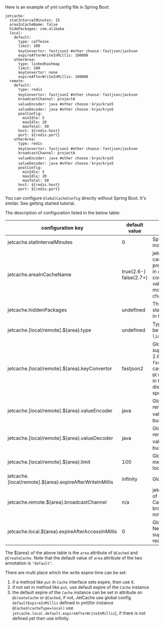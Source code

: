 
Here is an example of yml config file in Spring Boot:
```
jetcache:
  statIntervalMinutes: 15
  areaInCacheName: false
  hidePackages: com.alibaba
  local:
    default:
      type: caffeine
      limit: 100
      keyConvertor: fastjson2 #other choose：fastjson/jackson
      expireAfterWriteInMillis: 100000
    otherArea:
      type: linkedhashmap
      limit: 100
      keyConvertor: none
      expireAfterWriteInMillis: 100000
  remote:
    default:
      type: redis
      keyConvertor: fastjson2 #other choose：fastjson/jackson
      broadcastChannel: projectA
      valueEncoder: java #other choose：kryo/kryo5
      valueDecoder: java #other choose：kryo/kryo5
      poolConfig:
        minIdle: 5
        maxIdle: 20
        maxTotal: 50
      host: ${redis.host}
      port: ${redis.port}
    otherArea:
      type: redis
      keyConvertor: fastjson2 #other choose：fastjson/jackson
      broadcastChannel: projectA
      valueEncoder: java #other choose：kryo/kryo5
      valueDecoder: java #other choose：kryo/kryo5
      poolConfig:
        minIdle: 5
        maxIdle: 20
        maxTotal: 50
      host: ${redis.host}
      port: ${redis.port}
```
You can configure ```GlobalCacheConfig``` directly without Spring Boot. It's similar. See getting started tutorial.

The description of configuration listed in the below table:

| configuration key | default value | description                                                                                                                                                                                                                                                                                                                                          |
| --- | --- |------------------------------------------------------------------------------------------------------------------------------------------------------------------------------------------------------------------------------------------------------------------------------------------------------------------------------------------------------|
| jetcache.statIntervalMinutes | 0 | Specify statistic interval, in minutes. 0 indicate no statistics.                                                                                                                                                                                                                                                                                    |
| jetcache.areaInCacheName | true(2.6-) false(2.7+) | jetcache-anno use *cache name* as remote cache key prefix, in jetcache 2.4.3 and previous version, it allways add *area name* in *cache name*. Since 2.4.4 we have this config item, for compatible reason default value is *true*. However *false* value are more reasonable for new project. 2.7 changes default value to false                    |
| jetcache.hiddenPackages | undefined | The package name startsWith(hiddenPackages) will be cut off in the generated cache instance name.                                                                                                                                                                                                                                                    |
| jetcache.[local/remote].${area}.type | undefined | Type of the backend cache system. Can be ```tair```, ```redis``` for remote cache ,or ```linkedhashmap```, ```caffeine``` for local cache.                                                                                                                                                                                                           |
| jetcache.[local/remote].${area}.keyConvertor | fastjson2 | Global config of key convertor. 2.6.5+ support key convertor: ```fastjson2```/```jackson```;</br>2.6.5- only build-in key convertor: ```fastjson```. You can use ```none``` only in the case of ```@CreateCache(cacheType=CacheType.LOCAL)```, in this situation ```equals``` is used to distinguish key. Method caching must specify a keyConvertor |
| jetcache.[local/remote].${area}.valueEncoder | java | Global config of value encoder, only remote cache need it. 2.7+ support valueEncoder: ```java```/```kryo```/```kryo5```；2.6- build-in valueEncoder: ```java```/```kryo```                                                                                                                                                                            |
| jetcache.[local/remote].${area}.valueDecoder | java | Global config of value decoder, only remote cache need it. 2.7+ support valueEncoder: ```java```/```kryo```/```kryo5```；2.6- build-in valueEncoder: ```java```/```kryo```                                                                                                                                                                            |
| jetcache.[local/remote].${area}.limit | 100 | Global config of max elements in local memory for *each* ```Cache``` instance. Only local cache need it.                                                                                                                                                                                                                                             |
| jetcache.[local/remote].${area}.expireAfterWriteInMillis | infinity | Global config of write expire time, in millis.                                                                                                                                                                                                                                                                                                       |
| jetcache.remote.${area}.broadcastChannel | n/a | jetcahe2.7 support invalidate local cache of other jvm after updatation (cacheType = CacheType.BOTH), this config specify broadcast channel, this feature disabled if not set                                                                                                                                                                        |
| jetcache.local.${area}.expireAfterAccessInMillis | 0 | Global config of read expire time, in millis. Need jetcache2.2+, only local cache support this feature. 0 indicates disabled read expire feature.                                                                                                                                                                                                    |

The ${area} of the above table is the ```area``` attribute of ```@Cached``` and ```@CreateCache```. Note that the default value of ```area``` attribute of the two annotation is ```"default"```.

There are multi place which the write expire time can be set:
1. if a method like ```put``` in ```Cache``` interface sets expire, then use it.
1. if not set in method like ```put```, use default expire of the ```Cache``` instance
1. the default expire of the ```Cache``` instance can be set in attribute on ```@CreateCache``` or ```@Cached```, if not, JetCache use global config ```defaultExpireInMillis``` defined in yml(for instance ```@Cached(cacheType=local)``` use ```jetcache.local.default.expireAfterWriteInMillis```), if there is not defined yet then use infinity.
